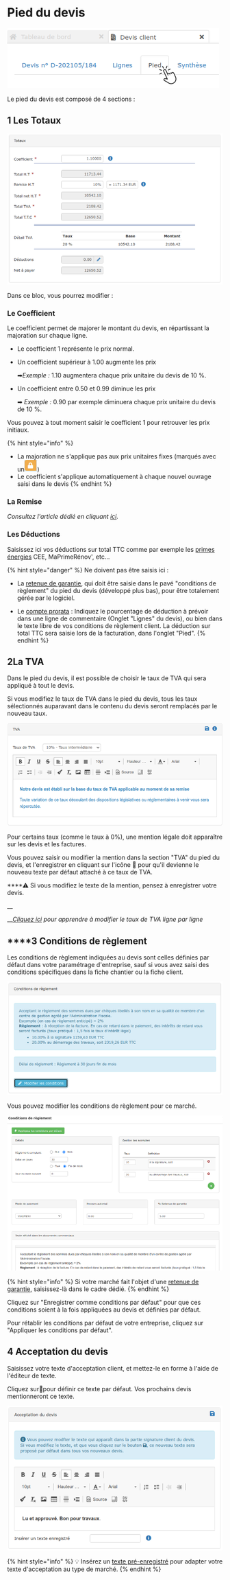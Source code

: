 # Pied du devis

![](../../.gitbook/assets/screenshot-107-.png)

Le pied du devis est composé de 4 sections :

## 1 Les Totaux

![](../../.gitbook/assets/screenshot-44-.png)

Dans ce bloc, vous pourrez modifier : 

### Le Coefficient

Le coefficient permet de majorer le montant du devis, en répartissant la majoration sur chaque ligne.

* Le coefficient 1 représente le prix normal.
* Un coefficient supérieur à 1.00  augmente les prix

  ➡_Exemple :_ 1.10 augmentera chaque prix unitaire du devis de 10 %.

* Un coefficient entre 0.50 et 0.99 diminue les prix

  ➡ _Exemple :_ 0.90 par exemple diminuera chaque prix unitaire du devis de 10 %.

Vous pouvez à tout moment saisir le coefficient 1 pour retrouver les prix initiaux.

{% hint style="info" %}
* La majoration ne s'applique pas aux prix unitaires fixes \(marqués avec un![](../../.gitbook/assets/screenshot-40-.png)\)
* Le coefficient s'applique automatiquement à chaque nouvel ouvrage saisi dans le devis
{% endhint %}

### La Remise

_Consultez l'article dédié en cliquant_ [_ici_](remise.md)_._

### Les Déductions

Saisissez ici vos déductions sur total TTC comme par exemple les [primes énergies](../deductions-complementaires/autres-deductions.md) CEE, MaPrimeRénov', etc...

{% hint style="danger" %}
Ne doivent pas être saisis ici :

* La [retenue de garantie](../deductions-complementaires/retenue-de-garantie.md), qui doit être saisie dans le pavé "conditions de règlement" du pied du devis \(développé plus bas\), pour être totalement gérée par le logiciel.

* Le [compte prorata](../deductions-complementaires/le-compte-prorata.md) : Indiquez le pourcentage de déduction à prévoir dans une ligne de commentaire \(Onglet "Lignes" du devis\), ou bien dans le texte libre de vos conditions de règlement client. La déduction sur total TTC sera saisie lors de la facturation, dans l'onglet "Pied".
{% endhint %}

## 2La TVA

Dans le pied du devis, il est possible de choisir le taux de TVA qui sera appliqué à tout le devis.

Si vous modifiez le taux de TVA dans le pied du devis, tous les taux sélectionnés auparavant dans le contenu du devis seront remplacés par le nouveau taux.

![](../../.gitbook/assets/screenshot-43-.png)

Pour certains taux \(comme le taux à 0%\), une mention légale doit apparaître sur les devis et les factures.

Vous pouvez saisir ou modifier la mention dans la section "TVA" du pied du devis, et l'enregistrer en cliquant sur l'icône 💾 pour qu'il devienne le nouveau texte par défaut attaché à ce taux de TVA.

\*\*\*\*⚠ Si vous modifiez le texte de la mention, pensez à enregistrer votre devis.

\_\_

\_\_[_Cliquez ici_](tva-multiple.md) _pour apprendre à modifier le taux de TVA ligne par ligne_

## \*\*\*\*3 **Conditions de règlement**

Les conditions de règlement indiquées au devis sont celles définies par défaut dans votre paramétrage d'entreprise, sauf si vous avez saisi des conditions spécifiques dans la fiche chantier ou la fiche client.

![](../../.gitbook/assets/screenshot-42-.png)

Vous pouvez modifier les conditions de règlement pour ce marché.

![](../../.gitbook/assets/screenshot-143-.png)

{% hint style="info" %}
Si votre marché fait l'objet d'une [retenue de garantie](../deductions-complementaires/retenue-de-garantie.md), saisissez-là dans le cadre dédié.
{% endhint %}

Cliquez sur "Enregistrer comme conditions par défaut" pour que ces conditions soient à la fois appliquées au devis et définies par défaut.

Pour rétablir les conditions par défaut de votre entreprise, cliquez sur "Appliquer les conditions par défaut".



## 4 Acceptation du devis

Saisissez votre texte d'acceptation client, et mettez-le en forme à l'aide de l'éditeur de texte.

Cliquez sur💾pour définir ce texte par défaut. Vos prochains devis mentionneront ce texte.

![](../../.gitbook/assets/screenshot-41-.png)

{% hint style="info" %}
💡 Insérez un [texte pré-enregistré](../../les-plus-du-logiciel/bibliotheque-de-textes.md) pour adapter votre texte d'acceptation au type de marché.
{% endhint %}

